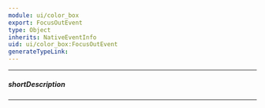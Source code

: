 ```yaml
---
module: ui/color_box
export: FocusOutEvent
type: Object
inherits: NativeEventInfo
uid: ui/color_box:FocusOutEvent
generateTypeLink: 
---
```

---
##### shortDescription
<!-- Description goes here -->

---
<!-- Description goes here -->